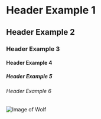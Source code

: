 # Header Example 1
## Header Example 2
### Header Example 3
#### Header Example 4
##### Header Example 5
###### Header Example 6

![Image of Wolf](https://d.newsweek.com/en/full/1558882/gray-wolf.jpg?w=1600&h=1600&q=88&f=cdb6b34a19fd1e623c9daf762ec22823)

